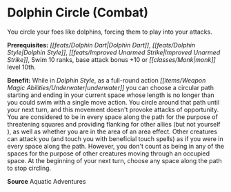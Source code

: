 ﻿---
cssclass: [feats]

---
# Dolphin Circle (Combat)

You circle your foes like dolphins, forcing them to play into your attacks.

**Prerequisites:** _[[feats/Dolphin Dart|Dolphin Dart]]_, _[[feats/Dolphin Style|Dolphin Style]]_, _[[feats/Improved Unarmed Strike|Improved Unarmed Strike]]_, Swim 10 ranks, base attack bonus +10 or _[[classes/Monk|monk]]_ level 10th.

**Benefit:** While in _Dolphin Style_, as a full-round action _[[items/Weapon Magic Abilities/Underwater|underwater]]_ you can choose a circular path starting and ending in your current space whose length is no longer than you could swim with a single move action. You circle around that path until your next turn, and this movement doesn't provoke attacks of opportunity. You are considered to be in every space along the path for the purpose of threatening squares and providing flanking for other allies (but not yourself ), as well as whether you are in the area of an area effect. Other creatures can attack you (and touch you with beneficial touch spells) as if you were in every space along the path. However, you don't count as being in any of the spaces for the purpose of other creatures moving through an occupied space. At the beginning of your next turn, choose any space along the path to stop circling.

**Source** Aquatic Adventures